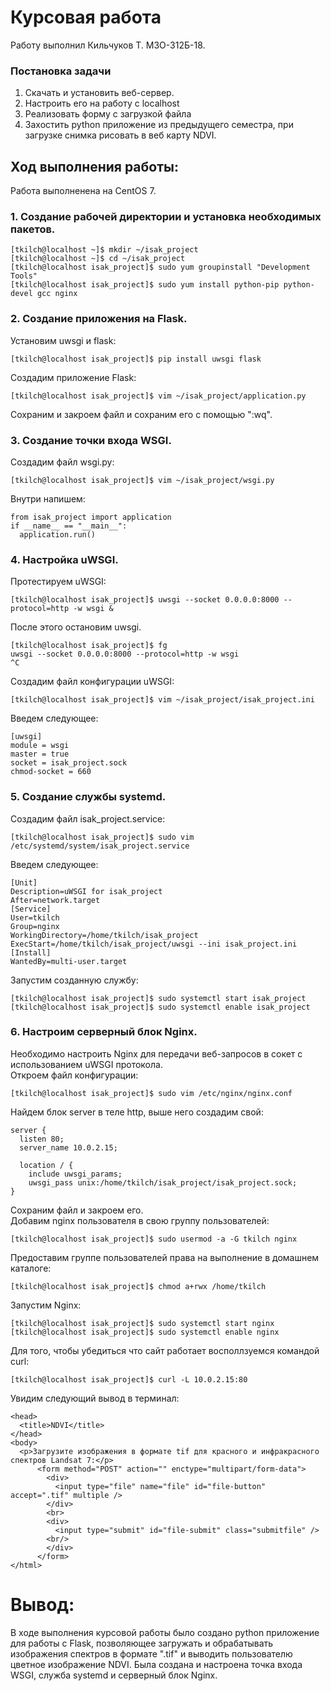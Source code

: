 # Курсовая работа
Работу выполнил Кильчуков Т. М3О-312Б-18.
  
### Постановка задачи
1. Скачать и установить веб-сервер.  
2. Настроить его на работу с localhost  
3. Реализовать форму с загрузкой файла  
4. Захостить python приложение из предыдущего семестра, при загрузке снимка рисовать в веб карту NDVI.  
  
## Ход выполнения работы:  
Работа выполненена на CentOS 7.
  
### 1. Cоздание рабочей директории и установка необходимых пакетов.

    [tkilch@localhost ~]$ mkdir ~/isak_project
    [tkilch@localhost ~]$ cd ~/isak_project
    [tkilch@localhost isak_project]$ sudo yum groupinstall "Development Tools"
    [tkilch@localhost isak_project]$ sudo yum install python-pip python-devel gcc nginx  

### 2. Создание приложения на Flask.  
Установим uwsgi и flask:  

    [tkilch@localhost isak_project]$ pip install uwsgi flask  

Создадим приложение Flask:  

    [tkilch@localhost isak_project]$ vim ~/isak_project/application.py  
Сохраним и закроем файл и сохраним его с помощью ":wq".  
  
### 3. Создание точки входа WSGI.  
Создадим файл wsgi.py:  

    [tkilch@localhost isak_project]$ vim ~/isak_project/wsgi.py  
Внутри напишем:  

    from isak_project import application  
    if __name__ == "__main__":  
      application.run()  
  
### 4. Настройка uWSGI.  
Протестируем uWSGI:  

    [tkilch@localhost isak_project]$ uwsgi --socket 0.0.0.0:8000 --protocol=http -w wsgi &   

После этого остановим uwsgi.

    [tkilch@localhost isak_project]$ fg  
    uwsgi --socket 0.0.0.0:8000 --protocol=http -w wsgi
    ^C  
Создадим файл конфигурации uWSGI:  

    [tkilch@localhost isak_project]$ vim ~/isak_project/isak_project.ini  
Введем следующее:  

    [uwsgi]  
    module = wsgi  
    master = true  
    socket = isak_project.sock  
    chmod-socket = 660  
      
### 5. Создание службы systemd.  
Создадим файл isak_project.service:  

    [tkilch@localhost isak_project]$ sudo vim /etc/systemd/system/isak_project.service  
Введем следующее: 

    [Unit]  
    Description=uWSGI for isak_project  
    After=network.target  
    [Service]  
    User=tkilch  
    Group=nginx  
    WorkingDirectory=/home/tkilch/isak_project  
    ExecStart=/home/tkilch/isak_project/uwsgi --ini isak_project.ini  
    [Install]  
    WantedBy=multi-user.target 

Запустим созданную службу:  
    
    [tkilch@localhost isak_project]$ sudo systemctl start isak_project  
    [tkilch@localhost isak_project]$ sudo systemctl enable isak_project  
      
### 6. Настроим серверный блок Nginx.  
Необходимо настроить Nginx для передачи веб-запросов в  сокет с использованием uWSGI протокола.  
Откроем файл конфигурации:  

    [tkilch@localhost isak_project]$ sudo vim /etc/nginx/nginx.conf  
Найдем блок server в теле http, выше него создадим свой:  

    server {  
      listen 80;  
      server_name 10.0.2.15;  
      
      location / {
        include uwsgi_params;
        uwsgi_pass unix:/home/tkilch/isak_project/isak_project.sock;
    }
Сохраним файл и закроем его.  
Добавим nginx пользователя в свою группу пользователей:  

    [tkilch@localhost isak_project]$ sudo usermod -a -G tkilch nginx  
Предоставим группе пользователей права на выполнение в домашнем каталоге:  

    [tkilch@localhost isak_project]$ chmod a+rwx /home/tkilch  
Запустим Nginx:  

    [tkilch@localhost isak_project]$ sudo systemctl start nginx  
    [tkilch@localhost isak_project]$ sudo systemctl enable nginx  

Для того, чтобы убедиться что сайт работает восполлзуемся командой curl:

    [tkilch@localhost isak_project]$ curl -L 10.0.2.15:80

Увидим следующий вывод в терминал:  

    <head>
      <title>NDVI</title>
    </head>
    <body>
      <p>Загрузите изображения в формате tif для красного и инфракрасного спектров Landsat 7:</p>
          <form method="POST" action="" enctype="multipart/form-data">
            <div>
              <input type="file" name="file" id="file-button" accept=".tif" multiple />
            </div>
            <br>
            <div>
              <input type="submit" id="file-submit" class="submitfile" />
            <br/>
            </div>
          </form>
    </html>
  
# Вывод:  
В ходе выполнения курсовой работы было создано python приложение для работы с Flask, позволяющее загружать и обрабатывать изображения спектров в формате ".tif" и выводить пользователю цветное изображение NDVI. 
Была создана и настроена точка входа WSGI, служба systemd и серверный блок Nginx. 
